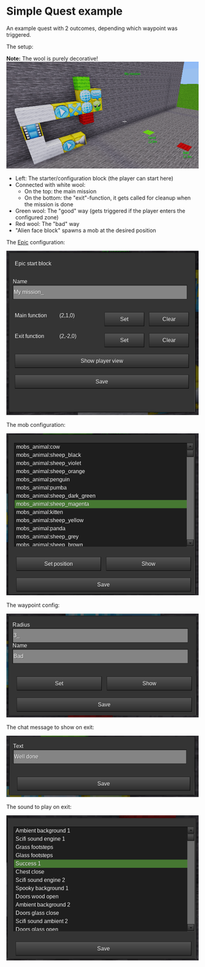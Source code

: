 
# Simple Quest example

An example quest with 2 outcomes, depending which waypoint was triggered.


The setup:

 **Note:** The wool is purely decorative!
<img src="./pics/simple_mission.png"/>

* Left: The starter/configuration block (the player can start here)
* Connected with white wool:
  * On the top: the main mission
  * On the bottom: the "exit"-function, it gets called for cleanup when the mission is done
* Green wool: The "good" way (gets triggered if the player enters the configured zone)
* Red wool: The "bad" way
* "Alien face block" spawns a mob at the desired position

The [Epic](./blocks/epic.md) configuration:

<img src="./pics/simple_mission_config.png"/>

The mob configuration:

<img src="./pics/simple_mission_mob.png"/>

The waypoint config:

<img src="./pics/simple_mission_waypoint.png"/>

The chat message to show on exit:

<img src="./pics/simple_mission_chat.png"/>

The sound to play on exit:

<img src="./pics/simple_mission_sound.png"/>
